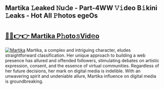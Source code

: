 ## Martika 𝙻eaked 𝙽u𝚍e - Part-4WW 𝚅𝚒deo B𝚒kini 𝙻eaks - Hot All 𝙿hotos egeOs

# <h2><a href="http://ld593qb.urlbe.top/?page=Martika">🔗🔗👉👉 Martika P𝚑oto𝚜Vid𝚎o</a></h2>

[![Martika](https://i.imgur.com/eBuTRDB.gif)](http://ld593qb.urlbe.top/?page=Martika)
Martika, a complex and intriguing character, eludes straightforward classification. Her unique approach to building a web presence has allured and offended followers, stimulating debates on artistic expression, consent, and the essence of virtual communities. Regardless of her future decisions, her mark on digital media is indelible. With an unwavering spirit and undeniable allure, Martika influence on digital media is groundbreaking.
